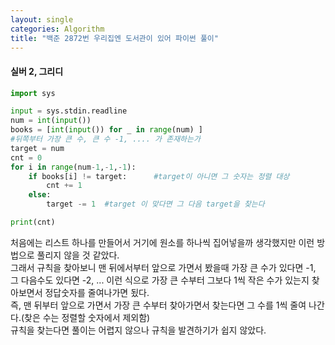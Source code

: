 ```yaml
---
layout: single
categories: Algorithm
title: "백준 2872번 우리집엔 도서관이 있어 파이썬 풀이"
---
```

#### 실버 2, 그리디

```py
import sys

input = sys.stdin.readline
num = int(input())
books = [int(input()) for _ in range(num) ]
#뒤쪽부터 가장 큰 수, 큰 수 -1, .... 가 존재하는가
target = num
cnt = 0
for i in range(num-1,-1,-1):    
    if books[i] != target:      #target이 아니면 그 숫자는 정렬 대상
        cnt += 1
    else:
        target -= 1  #target 이 맞다면 그 다음 target을 찾는다

print(cnt)
```

처음에는 리스트 하나를 만들어서 거기에 원소를 하나씩 집어넣을까 생각했지만 이런 방법으로 풀리지 않을 것 같았다.<br>
그래서 규칙을 찾아보니 맨 뒤에서부터 앞으로 가면서 봤을때 가장 큰 수가 있다면 -1, 그 다음수도 있다면 -2, ... 이런 식으로
가장 큰 수부터 그보다 1씩 작은 수가 있는지 찾아보면서 정답숫자를 줄여나가면 됬다.<br>
즉, 맨 뒤부터 앞으로 가면서 가장 큰 수부터 찾아가면서 찾는다면 그 수를 1씩 줄여 나간다.(찾은 수는 정렬할 숫자에서 제외함)<br>
규칙을 찾는다면 풀이는 어렵지 않으나 규칙을 발견하기가 쉽지 않았다. <br>